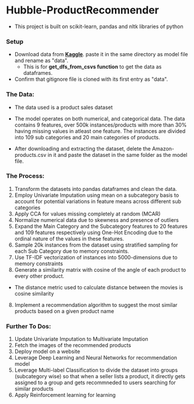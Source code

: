 # Hubble-ProductRecommender
- This project is built on scikit-learn, pandas and nltk libraries of python
### Setup
-  Download data from **[Kaggle](https://www.kaggle.com/datasets/lokeshparab/amazon-products-dataset)**. paste it in the same directory as model file and rename as "data".
    - This is for **get_dfs_from_csvs function** to get the data as dataframes.
- Confirm that gitignore file is cloned with its first entry as "data".
### The Data:
- The data used is a product sales dataset
- The model operates on both numerical, and categorical data. The data contains 9 features, over 500k instances/products with more than 30% having missing values in atleast one feature. The instances are divided into 109 sub categories and 20 main categories of products. 
   
- After downloading and extracting the dataset, delete the Amazon-products.csv in it and paste the dataset in the same folder as the model file. 


### The Process:
  1. Transform the datasets into pandas dataframes and clean the data.
  2. Employ Univariate Imputation using mean on a subcategory basis to account for potential variations in feature means across different sub categories
  3. Apply CCA for values missing completely at random (MCAR)
  4. Normalize numerical data due to skewness and presence of outliers
  5.  Expand the Main Category and the Subcategory features to 20 features and 109 features respectively using One-Hot Encoding due to the ordinal nature of the values in these features.
  6. Sample 20k instances from the dataset using stratified sampling for each Sub Category due to memory constraints.
  7. Use TF-IDF vectorization of instances into 5000-dimensions due to memory constraints
  8. Generate a similarity matrix with cosine of the angle of each product to every other product.
  - The distance metric used to calculate distance between the movies is cosine similarity
  8. Implement a recommendation algorithm to suggest the most similar products based on a given product name

### Further To Dos:
1. Update Univariate Imputation to Multivariate Imputation
2. Fetch the images of the recommended products
3. Deploy model on a website
4. Leverage Deep Learning and Neural Networks for recommendation model
5. Leverage Multi-label Classification to divide the dataset into groups (subcategory wise) so that when a seller lists a product, it directly gets assigned to a group and gets recommneded to users searching for similar products
6. Apply Reinforcement learning for learning
